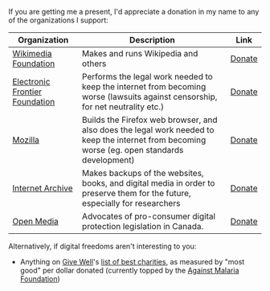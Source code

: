If you are getting me a present, I'd appreciate a donation in my name to any of the organizations I support:

| Organization | Description | Link |
|---------------------------------------------------------------------------|-----------------------------------------------------------------------------------------------------------------------------------------------|-------------------------------------------------------------|
| [Wikimedia Foundation](https://wikimediafoundation.org/wiki/Our_projects) | Makes and runs Wikipedia and others | [Donate](https://wikimediafoundation.org/wiki/Ways_to_Give) |
| [Electronic Frontier Foundation](https://www.eff.org/work) | Performs the legal work needed to keep the internet from becoming worse (lawsuits against censorship, for net neutrality etc.) | [Donate](https://supporters.eff.org/donate) |
| [Mozilla](https://www.mozilla.org/en-US/) | Builds the Firefox web browser, and also does the legal work needed to keep the internet from becoming worse (eg. open standards development) | [Donate](https://donate.mozilla.org/en-US/) |
| [Internet Archive](https://archive.org/index.php) | Makes backups of the websites, books, and digital media in order to preserve them for the future, especially for researchers | [Donate](https://archive.org/donate/) |
| [Open Media](https://openmedia.org/) | Advocates of pro-consumer digital protection legislation in Canada. | [Donate](https://openmedia.org/) |

Alternatively, if digital freedoms aren't interesting to you:

* Anything on [Give Well](https://www.givewell.org)'s [list of best charities](https://www.givewell.org/charities/top-charities), as measured by "most good" per dollar donated (currently topped by the [Against Malaria Foundation](https://www.againstmalaria.com/))
